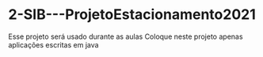 # 2-SIB---ProjetoEstacionamento2021
 Esse projeto será usado durante as aulas
Coloque neste projeto apenas aplicações escritas em java